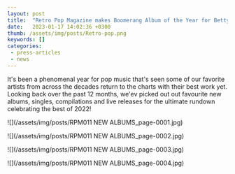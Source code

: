 ```yaml
---
layout: post
title:  "Retro Pop Magazine makes Boomerang Album of the Year for Betty Boo"
date:   2023-01-17 14:02:36 +0300
thumb: /assets/img/posts/Retro-pop.png
keywords: [] 
categories:
 - press-articles
 - news
---
```


It's been a phenomenal year for pop music that's seen some of our favorite artists from across the decades return to the charts with their best work yet. Looking back over the past 12 months, we'ev picked out out favourite new albums, singles, compilations and live releases for the ultimate rundown celebrating the best of 2022!

![](/assets/img/posts/RPM011 NEW ALBUMS_page-0001.jpg)

![](/assets/img/posts/RPM011 NEW ALBUMS_page-0002.jpg)

![](/assets/img/posts/RPM011 NEW ALBUMS_page-0003.jpg)

![](/assets/img/posts/RPM011 NEW ALBUMS_page-0004.jpg)